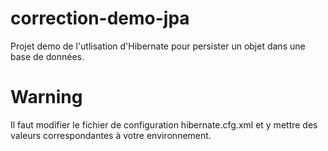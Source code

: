 # correction-demo-jpa
Projet demo de l'utlisation d'Hibernate pour persister un objet dans une base de données.
# Warning
Il faut modifier le fichier de configuration hibernate.cfg.xml et y mettre des valeurs correspondantes à votre environnement.

